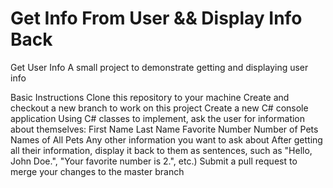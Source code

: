 # Get Info From User && Display Info Back

Get User Info
A small project to demonstrate getting and displaying user info

Basic Instructions
Clone this repository to your machine
Create and checkout a new branch to work on this project
Create a new C# console application
Using C# classes to implement, ask the user for information about themselves:
First Name
Last Name
Favorite Number
Number of Pets
Names of All Pets
Any other information you want to ask about
After getting all their information, display it back to them as sentences, such as "Hello, John Doe.", "Your favorite number is 2.", etc.)
Submit a pull request to merge your changes to the master branch
